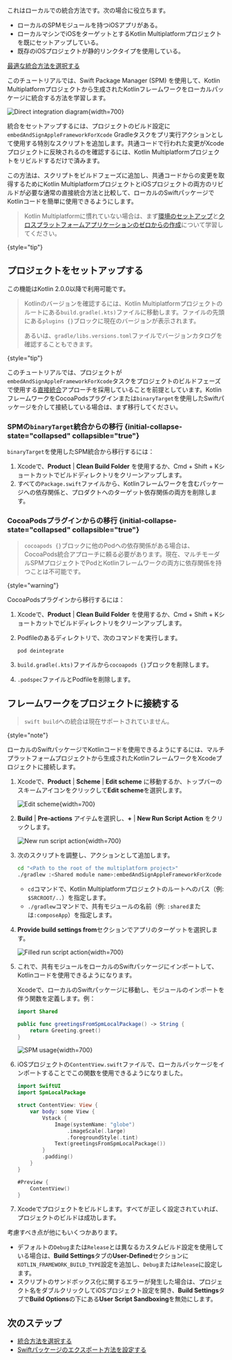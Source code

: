 [//]: # (title: ローカルのSwiftパッケージからKotlinを使用する)

<tldr>
   これはローカルでの統合方法です。次の場合に役立ちます。<br/>

   * ローカルのSPMモジュールを持つiOSアプリがある。
   * ローカルマシンでiOSをターゲットとするKotlin Multiplatformプロジェクトを既にセットアップしている。
   * 既存のiOSプロジェクトが静的リンクタイプを使用している。<br/>

   [最適な統合方法を選択する](multiplatform-ios-integration-overview.md)
</tldr>

このチュートリアルでは、Swift Package Manager (SPM) を使用して、Kotlin Multiplatformプロジェクトから生成されたKotlinフレームワークをローカルパッケージに統合する方法を学習します。

![Direct integration diagram](direct-integration-scheme.svg){width=700}

統合をセットアップするには、プロジェクトのビルド設定に`embedAndSignAppleFrameworkForXcode` Gradleタスクをプリ実行アクションとして使用する特別なスクリプトを追加します。共通コードで行われた変更がXcodeプロジェクトに反映されるのを確認するには、Kotlin Multiplatformプロジェクトをリビルドするだけで済みます。

この方法は、スクリプトをビルドフェーズに追加し、共通コードからの変更を取得するためにKotlin MultiplatformプロジェクトとiOSプロジェクトの両方のリビルドが必要な通常の直接統合方法と比較して、ローカルのSwiftパッケージでKotlinコードを簡単に使用できるようにします。

> Kotlin Multiplatformに慣れていない場合は、まず[環境のセットアップ](quickstart.md)と[クロスプラットフォームアプリケーションのゼロからの作成](compose-multiplatform-create-first-app.md)について学習してください。
>
{style="tip"}

## プロジェクトをセットアップする

この機能はKotlin 2.0.0以降で利用可能です。

> Kotlinのバージョンを確認するには、Kotlin Multiplatformプロジェクトのルートにある`build.gradle(.kts)`ファイルに移動します。ファイルの先頭にある`plugins {}`ブロックに現在のバージョンが表示されます。
> 
> あるいは、`gradle/libs.versions.toml`ファイルでバージョンカタログを確認することもできます。
> 
{style="tip"}

このチュートリアルでは、プロジェクトが`embedAndSignAppleFrameworkForXcode`タスクをプロジェクトのビルドフェーズで使用する[直接統合](multiplatform-direct-integration.md)アプローチを採用していることを前提としています。KotlinフレームワークをCocoaPodsプラグインまたは`binaryTarget`を使用したSwiftパッケージを介して接続している場合は、まず移行してください。

### SPMの`binaryTarget`統合からの移行 {initial-collapse-state="collapsed" collapsible="true"}

`binaryTarget`を使用したSPM統合から移行するには：

1. Xcodeで、**Product** | **Clean Build Folder** を使用するか、<shortcut>Cmd + Shift + K</shortcut>ショートカットでビルドディレクトリをクリーンアップします。
2. すべての`Package.swift`ファイルから、Kotlinフレームワークを含むパッケージへの依存関係と、プロダクトへのターゲット依存関係の両方を削除します。

### CocoaPodsプラグインからの移行 {initial-collapse-state="collapsed" collapsible="true"}

> `cocoapods {}`ブロックに他のPodへの依存関係がある場合は、CocoaPods統合アプローチに頼る必要があります。現在、マルチモーダルSPMプロジェクトでPodとKotlinフレームワークの両方に依存関係を持つことは不可能です。
>
{style="warning"}

CocoaPodsプラグインから移行するには：

1. Xcodeで、**Product** | **Clean Build Folder** を使用するか、<shortcut>Cmd + Shift + K</shortcut>ショートカットでビルドディレクトリをクリーンアップします。
2. Podfileのあるディレクトリで、次のコマンドを実行します。

    ```none
   pod deintegrate
   ```

3. `build.gradle(.kts)`ファイルから`cocoapods {}`ブロックを削除します。
4. `.podspec`ファイルとPodfileを削除します。

## フレームワークをプロジェクトに接続する

> `swift build`への統合は現在サポートされていません。
>
{style="note"}

ローカルのSwiftパッケージでKotlinコードを使用できるようにするには、マルチプラットフォームプロジェクトから生成されたKotlinフレームワークをXcodeプロジェクトに接続します。

1. Xcodeで、**Product** | **Scheme** | **Edit scheme** に移動するか、トップバーのスキームアイコンをクリックして**Edit scheme**を選択します。

   ![Edit scheme](xcode-edit-schemes.png){width=700}

2. **Build** | **Pre-actions** アイテムを選択し、**+** | **New Run Script Action** をクリックします。

   ![New run script action](xcode-new-run-script-action.png){width=700}

3. 次のスクリプトを調整し、アクションとして追加します。

   ```bash
   cd "<Path to the root of the multiplatform project>"
   ./gradlew :<Shared module name>:embedAndSignAppleFrameworkForXcode 
   ```

   * `cd`コマンドで、Kotlin Multiplatformプロジェクトのルートへのパス（例: `$SRCROOT/..`）を指定します。
   * `./gradlew`コマンドで、共有モジュールの名前（例: `:shared`または`:composeApp`）を指定します。
  
4. **Provide build settings from**セクションでアプリのターゲットを選択します。

   ![Filled run script action](xcode-filled-run-script-action.png){width=700}

5. これで、共有モジュールをローカルのSwiftパッケージにインポートして、Kotlinコードを使用できるようになります。

   Xcodeで、ローカルのSwiftパッケージに移動し、モジュールのインポートを伴う関数を定義します。例：

   ```Swift
   import Shared
   
   public func greetingsFromSpmLocalPackage() -> String {
       return Greeting.greet()
   }
   ```

   ![SPM usage](xcode-spm-usage.png){width=700}

6. iOSプロジェクトの`ContentView.swift`ファイルで、ローカルパッケージをインポートすることでこの関数を使用できるようになりました。

   ```Swift
   import SwiftUI
   import SpmLocalPackage
   
   struct ContentView: View {
       var body: some View {
           Vstack {
               Image(systemName: "globe")
                   .imageScale(.large)
                   .foregroundStyle(.tint)
               Text(greetingsFromSpmLocalPackage())
           }
           .padding()
       }
   }
   
   #Preview {
       ContentView()
   }
   ```
   
7. Xcodeでプロジェクトをビルドします。すべてが正しく設定されていれば、プロジェクトのビルドは成功します。
   
考慮すべき点が他にもいくつかあります。

* デフォルトの`Debug`または`Release`とは異なるカスタムビルド設定を使用している場合は、**Build Settings**タブの**User-Defined**セクションに`KOTLIN_FRAMEWORK_BUILD_TYPE`設定を追加し、`Debug`または`Release`に設定します。
* スクリプトのサンドボックス化に関するエラーが発生した場合は、プロジェクト名をダブルクリックしてiOSプロジェクト設定を開き、**Build Settings**タブで**Build Options**の下にある**User Script Sandboxing**を無効にします。

## 次のステップ

* [統合方法を選択する](multiplatform-ios-integration-overview.md)
* [Swiftパッケージのエクスポート方法を設定する](multiplatform-spm-export.md)